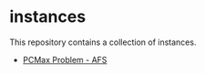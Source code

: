 # instances

This repository contains a collection of instances.

- [PCMax Problem - AFS](./pcmax-problem/README.md)
